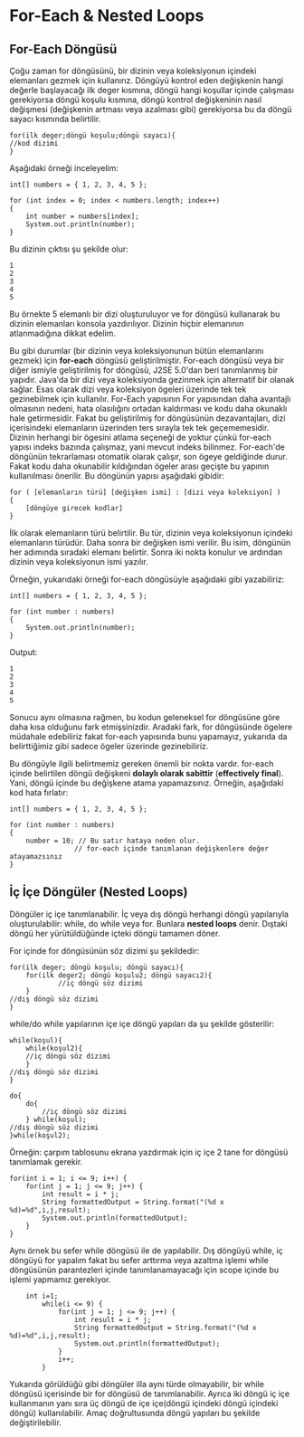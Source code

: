 # For-Each & Nested Loops

## For-Each Döngüsü

Çoğu zaman for döngüsünü, bir dizinin veya koleksiyonun içindeki elemanları gezmek için kullanırız. Döngüyü kontrol eden değişkenin hangi değerle başlayacağı ilk deger kısmına, döngü hangi koşullar içinde çalışması gerekiyorsa döngü koşulu kısmına, döngü kontrol değişkeninin nasıl değişmesi (değişkenin artması veya azalması gibi) gerekiyorsa bu da döngü sayacı kısmında belirtilir.  

```
for(ilk deger;döngü koşulu;döngü sayacı){
//kod dizimi
}
```

Aşağıdaki örneği inceleyelim:

```
int[] numbers = { 1, 2, 3, 4, 5 };

for (int index = 0; index < numbers.length; index++)
{
	int number = numbers[index];
	System.out.println(number);
}
```

Bu dizinin çıktısı şu şekilde olur:

```
1
2
3
4
5
```

Bu örnekte 5 elemanlı bir dizi oluşturuluyor ve for döngüsü kullanarak bu dizinin elemanları konsola yazdırılıyor. Dizinin hiçbir elemanının atlanmadığına dikkat edelim.

Bu gibi durumlar (bir dizinin veya koleksiyonunun bütün elemanlarını gezmek) için **for-each** döngüsü geliştirilmiştir. For-each döngüsü veya bir diğer ismiyle geliştirilmiş for döngüsü, J2SE 5.0'dan beri tanımlanmış bir yapıdır. Java'da bir dizi veya koleksiyonda gezinmek için alternatif bir olanak sağlar. Esas olarak dizi veya koleksiyon ögeleri üzerinde tek tek gezinebilmek için kullanılır. For-Each yapısının For yapısından daha avantajlı olmasının nedeni, hata olasılığını ortadan kaldırması ve kodu daha okunaklı hale getirmesidir. Fakat bu geliştirilmiş for döngüsünün dezavantajları, dizi içerisindeki elemanların üzerinden ters sırayla tek tek geçememesidir. Dizinin herhangi bir ögesini atlama seçeneği de yoktur çünkü for-each yapısı indeks bazında çalışmaz, yani mevcut indeks bilinmez. For-each'de döngünün tekrarlaması otomatik olarak çalışır, son ögeye geldiğinde durur. Fakat kodu daha okunabilir kıldığından ögeler arası geçişte bu yapının kullanılması önerilir. Bu döngünün yapısı aşağıdaki gibidir:

```
for ( [elemanların türü] [değişken ismi] : [dizi veya koleksiyon] )
{
	[döngüye girecek kodlar]
}
```

İlk olarak elemanların türü belirtilir. Bu tür, dizinin veya koleksiyonun içindeki elemanların türüdür. Daha sonra bir değişken ismi verilir. Bu isim, döngünün her adımında sıradaki elemanı belirtir. Sonra iki nokta konulur ve ardından dizinin veya koleksiyonun ismi yazılır.

Örneğin, yukarıdaki örneği for-each döngüsüyle aşağıdaki gibi yazabiliriz:

```
int[] numbers = { 1, 2, 3, 4, 5 };

for (int number : numbers)
{
	System.out.println(number);
}
```

Output:

```
1
2
3
4
5
```

Sonucu aynı olmasına rağmen, bu kodun geleneksel for döngüsüne göre daha kısa olduğunu fark etmişsinizdir. Aradaki fark, for döngüsünde ögelere müdahale edebiliriz fakat for-each yapısında bunu yapamayız, yukarıda da belirttiğimiz gibi sadece ögeler üzerinde gezinebiliriz. 

Bu döngüyle ilgili belirtmemiz gereken önemli bir nokta vardır. for-each içinde belirtilen döngü değişkeni **dolaylı olarak sabittir** (**effectively final**). Yani, döngü içinde bu değişkene atama yapamazsınız. Örneğin, aşağıdaki kod hata fırlatır:

```
int[] numbers = { 1, 2, 3, 4, 5 };

for (int number : numbers)
{
	number = 10; // Bu satır hataya neden olur.
				// for-each içinde tanımlanan değişkenlere değer atayamazsınız
}
```

## İç İçe Döngüler (Nested Loops)

Döngüler iç içe tanımlanabilir. İç veya dış döngü herhangi döngü yapılarıyla oluşturulabilir: while, do while veya for. Bunlara **nested loops** denir. Dıştaki döngü her yürütüldüğünde içteki döngü tamamen döner. 

For içinde for döngüsünün söz dizimi şu şekildedir:

```
for(ilk deger; döngü koşulu; döngü sayacı){
	for(ilk deger2; döngü koşulu2; döngü sayacı2){
			//iç döngü söz dizimi
	}
//dış döngü söz dizimi
}
```

while/do while yapılarının içe içe döngü yapıları da şu şekilde gösterilir:

```
while(koşul){
	while(koşul2){
	//iç döngü söz dizimi
	}
//dış döngü söz dizimi
}
```

```
do{
	do{
		//iç döngü söz dizimi
	} while(koşul);
//dış döngü söz dizimi
}while(koşul2);
```

Örneğin: çarpım tablosunu ekrana yazdırmak için iç içe 2 tane for döngüsü tanımlamak gerekir.

```
for(int i = 1; i <= 9; i++) {
	for(int j = 1; j <= 9; j++) {
		int result = i * j;
		String formattedOutput = String.format("(%d x %d)=%d",i,j,result);
		System.out.println(formattedOutput);
	}
}
```

Aynı örnek bu sefer while döngüsü ile de yapılabilir. Dış döngüyü while, iç döngüyü for yapalım fakat bu sefer arttırma veya azaltma işlemi while döngüsünün parantezleri içinde tanımlanamayacağı için scope içinde bu işlemi yapmamız gerekiyor. 

```
	int i=1;
        while(i <= 9) {
            for(int j = 1; j <= 9; j++) {
                int result = i * j;
                String formattedOutput = String.format("(%d x %d)=%d",i,j,result);
                System.out.println(formattedOutput);
            }
            i++;
        }
```

Yukarıda görüldüğü gibi döngüler illa aynı türde olmayabilir, bir while döngüsü içerisinde bir for döngüsü de tanımlanabilir. Ayrıca iki döngü iç içe kullanmanın yanı sıra üç döngü de içe içe(döngü içindeki döngü içindeki döngü) kullanılabilir. Amaç doğrultusunda döngü yapıları bu şekilde değiştirilebilir. 
